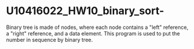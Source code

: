 # U10416022_HW10_binary_sort-
Binary tree is made of nodes, where each node contains a "left" reference, a "right" reference, and a data element. 
This program is used to put the number in sequence by binary tree.
